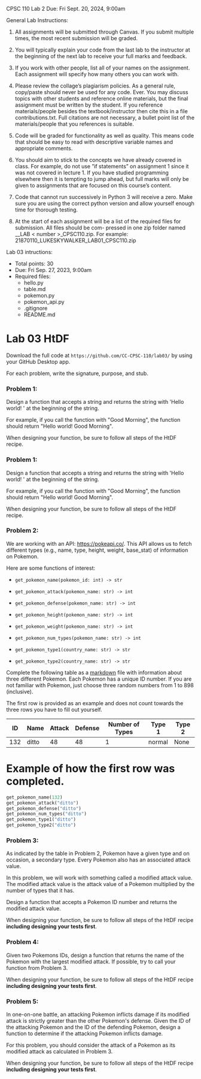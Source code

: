 CPSC 110 Lab 2 Due: Fri Sept. 20, 2024, 9:00am

General Lab Instructions:
1. All assignments will be submitted through Canvas. If you submit multiple times, the most recent submission will be graded.

2. You will typically explain your code from the last lab to the instructor at the beginning of the next lab to receive your full marks and feedback.

3. If you work with other people, list all of your names on the assignment. Each assignment will specify how many others you can work with.

4. Please review the collage’s plagiarism policies. As a general rule, copy/paste should never be used for any code. Ever. You may discuss topics with other students and reference online materials, but the final assignment must be written by the student. If you reference materials/people besides the textbook/instructor then cite this in a file contributions.txt. Full citations are not necessary, a bullet point list of the materials/people that you references is suitable.

5. Code will be graded for functionality as well as quality. This means code that should be easy to read with descriptive variable names and appropriate comments.

6. You should aim to stick to the concepts we have already covered in class. For example, do not use ”if statements” on assignment 1 since it was not covered in lecture 1. If you have studied programming elsewhere then it is tempting to jump ahead, but full marks will only be given to assignments that are focused on this course’s content.

7. Code that cannot run successively in Python 3 will receive a zero. Make sure you are using the correct python version and allow yourself enough time for thorough testing.

8. At the start of each assignment will be a list of the required files for submission. All files should be com- pressed in one zip folder named <studentnumber>_<yourname >_LAB < number >_CPSC110.zip. For example: 21870110_LUKESKYWALKER_LAB01_CPSC110.zip

Lab 03 intructions:
- Total points: 30
- Due: Fri Sep. 27, 2023, 9:00am
- Required files:
  - hello.py
  - table.md
  - pokemon.py
  - pokemon_api.py
  - .gitignore
  - README.md



# Lab 03 HtDF

Download the full code at `https://github.com/CC-CPSC-110/lab03/` by using your GitHub Desktop app.

For each problem, write the signature, purpose, and stub. 

### Problem 1:
    
Design a function that accepts a string and returns the string with 'Hello world! ' at the beginning of the string.

For example, if you call the function with "Good Morning", the function should return "Hello world! Good Morning".

When designing your function, be sure to follow all steps of the HtDF recipe.

### Problem 1:
    
Design a function that accepts a string and returns the string with 'Hello world! ' at the beginning of the string.

For example, if you call the function with "Good Morning", the function should return "Hello world! Good Morning".

When designing your function, be sure to follow all steps of the HtDF recipe.


### Problem 2:

We are working with an API: https://pokeapi.co/. This API allows us to fetch different types (e.g., name, type, height, weight, base_stat) of information on Pokemon.

Here are some functions of interest:

- `get_pokemon_name(pokemon_id: int) -> str`


- `get_pokemon_attack(pokemon_name: str) -> int`


- `get_pokemon_defense(pokemon_name: str) -> int`


- `get_pokemon_height(pokemon_name: str) -> int`


- `get_pokemon_weight(pokemon_name: str) -> int`


- `get_pokemon_num_types(pokemon_name: str) -> int`


- `get_pokemon_type1(country_name: str) -> str`


- `get_pokemon_type2(country_name: str) -> str`


Complete the following table as a [markdown](https://www.markdownguide.org/) file with information about three different Pokemon. Each Pokemon has a unique ID number. If you are not familiar with Pokemon, just choose three random numbers from 1 to 898 (inclusive).

The first row is provided as an example and does not count towards the three rows you have to fill out yourself.


| ID  | Name       | Attack | Defense | Number of Types | Type 1  | Type 2  |
| --- | ---        | ---    | ---     | ---             | ---     | ---     |
| 132 | ditto      | 48     | 48      | 1               | normal  | None    |


# Example of how the first row was completed.

```python
get_pokemon_name(132)
get_pokemon_attack("ditto")
get_pokemon_defense("ditto")
get_pokemon_num_types("ditto")
get_pokemon_type1("ditto")
get_pokemon_type2("ditto")
```

### Problem 3:

As indicated by the table in Problem 2, Pokemon have a given type and on occasion, a secondary type. Every Pokemon also has an associated attack value.

In this problem, we will work with something called a modified attack value. The modified attack value is the attack value of a Pokemon multiplied by the number of types that it has.

Design a function that accepts a Pokemon ID number and returns the modified attack value.

When designing your function, be sure to follow all steps of the HtDF recipe **including designing your tests first**.

### Problem 4:

Given two Pokemons IDs, design a function that returns the name of the Pokemon with the largest modified attack. If possible, try to call your function from Problem 3.
    
When designing your function, be sure to follow all steps of the HtDF recipe **including designing your tests first**. 

### Problem 5:

In one-on-one battle, an attacking Pokemon inflicts damage if its modified attack is strictly greater than the other Pokemon's defense.  Given the ID of the attacking Pokemon and the ID of the defending Pokemon, design a function to determine if the attacking Pokemon inflicts damage. 

For this problem, you should consider the attack of a Pokemon as its modified attack as calculated in Problem 3.
    
When designing your function, be sure to follow all steps of the HtDF recipe **including designing your tests first**.

